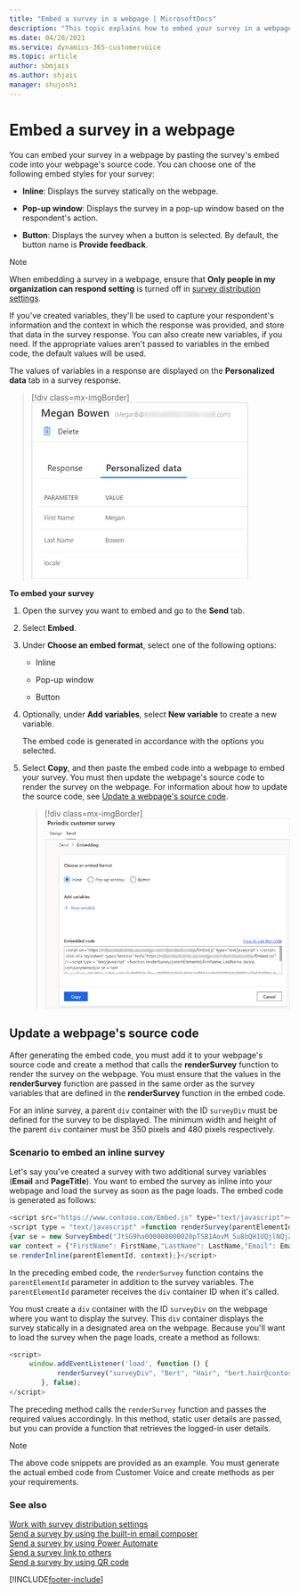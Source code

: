 ```yaml
---
title: "Embed a survey in a webpage | MicrosoftDocs"
description: "This topic explains how to embed your survey in a webpage by pasting the survey's embed code into your webpage's source code."
ms.date: 04/28/2021
ms.service: dynamics-365-customervoice
ms.topic: article
author: sbmjais
ms.author: shjais
manager: shujoshi
---
```


# Embed a survey in a webpage

You can embed your survey in a webpage by pasting the survey's embed code into your webpage's source code. You can choose one of the following embed styles for your survey:

- **Inline**: Displays the survey statically on the webpage.

- **Pop-up window**: Displays the survey in a pop-up window based on the respondent's action.

- **Button**: Displays the survey when a button is selected. By default, the button name is **Provide feedback**.

> [!NOTE]
> When embedding a survey in a webpage, ensure that **Only people in my organization can respond setting** is turned off in [survey distribution settings](distribution-settings.md#participants).

If you've created variables, they'll be used to capture your respondent's information and the context in which the response was provided, and store that data in the survey response. You can also create new variables, if you need. If the appropriate values aren't passed to variables in the embed code, the default values will be used.

The values of variables in a response are displayed on the **Personalized data** tab in a survey response.

> [!div class=mx-imgBorder]
> ![Survey variables in a survey response.](media/response-personal-data.png "Survey variables in a survey response")

**To embed your survey**

1.  Open the survey you want to embed and go to the **Send** tab.

2.  Select **Embed**.

3.  Under **Choose an embed format**, select one of the following options:

    -   Inline

    -   Pop-up window

    -   Button

4.  Optionally, under **Add variables**, select **New variable** to create a new variable.

    The embed code is generated in accordance with the options you selected.

5.  Select **Copy**, and then paste the embed code into a webpage to embed your survey. You must then update the webpage's source code to render the survey on the webpage. For information about how to update the source code, see [Update a webpage's source code](#update-a-webpages-source-code).  

    > [!div class=mx-imgBorder]
    > ![embed a survey in a webpage.](media/survey-embed.png "Embed a survey in a webpage")  

## Update a webpage's source code

After generating the embed code, you must add it to your webpage's source code and create a method that calls the **renderSurvey** function to render the survey on the webpage. You must ensure that the values in the **renderSurvey** function are passed in the same order as the survey variables that are defined in the **renderSurvey** function in the embed code.

For an inline survey, a parent `div` container with the ID `surveyDiv` must be defined for the survey to be displayed. The minimum width and height of the parent `div` container must be 350 pixels and 480 pixels respectively.

### Scenario to embed an inline survey

Let's say you've created a survey with two additional survey variables (**Email** and **PageTitle**). You want to embed the survey as inline into your webpage and load the survey as soon as the page loads. The embed code is generated as follows:

```JavaScript
<script src="https://www.contoso.com/Embed.js" type="text/javascript"></script><link rel="stylesheet" type="text/css" href="https://www.contoso.com/Embed.css" />
<script type = "text/javascript" >function renderSurvey(parentElementId, FirstName, LastName, Email, PageTitle)
{var se = new SurveyEmbed("JtSG9ha000000000020pTSB1AovM_5u8bQH1UQjlNQjZRWV0000000000","https://www.contoso.com/");
var context = {"FirstName": FirstName,"LastName": LastName,"Email": Email,"PageTitle": PageTitle,};
se.renderInline(parentElementId, context);}</script>
```

In the preceding embed code, the `renderSurvey` function contains the `parentElementId` parameter in addition to the survey variables. The `parentElementId` parameter receives the `div` container ID when it's called.

You must create a `div` container with the ID `surveyDiv` on the webpage where you want to display the survey. This `div` container displays the survey statically in a designated area on the webpage. Because you'll want to load the survey when the page loads, create a method as follows:

```JavaScript
<script>
	 window.addEventListener('load', function () {
            renderSurvey("surveyDiv", "Bert", "Hair", "bert.hair@contoso.com", "Product Overview");
        }, false);
</script>
```

The preceding method calls the `renderSurvey` function and passes the required values accordingly. In this method, static user details are passed, but you can provide a function that retrieves the logged-in user details.

> [!NOTE]
> The above code snippets are provided as an example. You must generate the actual embed code from Customer Voice and create methods as per your requirements.

### See also

[Work with survey distribution settings](distribution-settings.md)<br>
[Send a survey by using the built-in email composer](send-survey-email.md)<br>
[Send a survey by using Power Automate](send-survey-flow.md)<br>
[Send a survey link to others](send-survey-link.md)<br>
[Send a survey by using QR code](send-survey-qrcode.md)


[!INCLUDE[footer-include](includes/footer-banner.md)]
